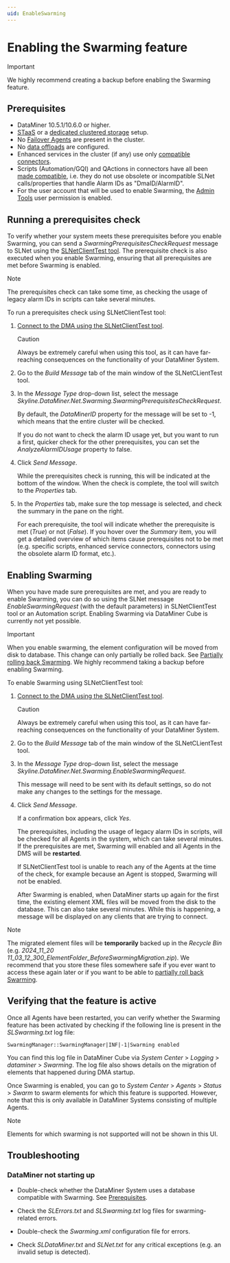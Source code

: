```yaml
---
uid: EnableSwarming
---
```


# Enabling the Swarming feature

> [!IMPORTANT]
> We highly recommend creating a backup before enabling the Swarming feature.

## Prerequisites

- DataMiner 10.5.1/10.6.0 or higher.
- [STaaS](xref:STaaS) or a [dedicated clustered storage](xref:Configuring_dedicated_clustered_storage) setup.
- No [Failover Agents](xref:About_DMA_Failover) are present in the cluster.
- No [data offloads](xref:Offload_database) are configured.
- Enhanced services in the cluster (if any) use only [compatible connectors](xref:SwarmingPrepare).
- Scripts (Automation/GQI) and QActions in connectors have all been [made compatible](xref:SwarmingPrepare), i.e. they do not use obsolete or incompatible SLNet calls/properties that handle Alarm IDs as "DmaID/AlarmID".
- For the user account that will be used to enable Swarming, the [Admin Tools](xref:DataMiner_user_permissions#modules--system-configuration--tools--admin-tools) user permission is enabled.

## Running a prerequisites check

To verify whether your system meets these prerequisites before you enable Swarming, you can send a *SwarmingPrerequisitesCheckRequest* message to SLNet using the [SLNetClientTest tool](xref:SLNetClientTest_tool). The prerequisite check is also executed when you enable Swarming, ensuring that all prerequisites are met before Swarming is enabled.

> [!NOTE]
> The prerequisites check can take some time, as checking the usage of legacy alarm IDs in scripts can take several minutes.

To run a prerequisites check using SLNetClientTest tool:

1. [Connect to the DMA using the SLNetClientTest tool](xref:Connecting_to_a_DMA_with_the_SLNetClientTest_tool).

   > [!CAUTION]
   > Always be extremely careful when using this tool, as it can have far-reaching consequences on the functionality of your DataMiner System.

1. Go to the *Build Message* tab of the main window of the SLNetCLientTest tool.

1. In the *Message Type* drop-down list, select the message *Skyline.DataMiner.Net.Swarming.SwarmingPrerequisitesCheckRequest*.

   By default, the *DataMinerID* property for the message will be set to -1, which means that the entire cluster will be checked.

   If you do not want to check the alarm ID usage yet, but you want to run a first, quicker check for the other prerequisites, you can set the *AnalyzeAlarmIDUsage* property to false.

1. Click *Send Message*.

   While the prerequisites check is running, this will be indicated at the bottom of the window. When the check is complete, the tool will switch to the *Properties* tab.

1. In the *Properties* tab, make sure the top message is selected, and check the summary in the pane on the right.

   For each prerequisite, the tool will indicate whether the prerequisite is met (*True*) or not (*False*). If you hover over the *Summary* item, you will get a detailed overview of which items cause prerequisites not to be met (e.g. specific scripts, enhanced service connectors, connectors using the obsolete alarm ID format, etc.).

## Enabling Swarming

When you have made sure prerequisites are met, and you are ready to enable Swarming, you can do so using the SLNet message *EnableSwarmingRequest* (with the default parameters) in SLNetClientTest tool or an Automation script. Enabling Swarming via DataMiner Cube is currently not yet possible.

> [!IMPORTANT]
> When you enable swarming, the element configuration will be moved from disk to database. This change can only partially be rolled back. See [Partially rolling back Swarming](xref:SwarmingRollback). We highly recommend taking a backup before enabling Swarming.

To enable Swarming using SLNetClientTest tool:

1. [Connect to the DMA using the SLNetClientTest tool](xref:Connecting_to_a_DMA_with_the_SLNetClientTest_tool).

   > [!CAUTION]
   > Always be extremely careful when using this tool, as it can have far-reaching consequences on the functionality of your DataMiner System.

1. Go to the *Build Message* tab of the main window of the SLNetCLientTest tool.

1. In the *Message Type* drop-down list, select the message *Skyline.DataMiner.Net.Swarming.EnableSwarmingRequest*.

   This message will need to be sent with its default settings, so do not make any changes to the settings for the message.

1. Click *Send Message*.

   If a confirmation box appears, click *Yes*.

   The prerequisites, including the usage of legacy alarm IDs in scripts, will be checked for all Agents in the system, which can take several minutes. If the prerequisites are met, Swarming will enabled and all Agents in the DMS will be **restarted**.

   If SLNetClientTest tool is unable to reach any of the Agents at the time of the check, for example because an Agent is stopped, Swarming will not be enabled.<!-- RN 41217 -->

   After Swarming is enabled, when DataMiner starts up again for the first time, the existing element XML files will be moved from the disk to the database. This can also take several minutes. While this is happening, a message will be displayed on any clients that are trying to connect.

> [!NOTE]
> The migrated element files will be **temporarily** backed up in the *Recycle Bin* (e.g. *2024_11_20 11_03_12_300_ElementFolder_BeforeSwarmingMigration.zip*). We recommend that you store these files somewhere safe if you ever want to access these again later or if you want to be able to [partially roll back Swarming](wref:SwarmingRollback).

## Verifying that the feature is active

Once all Agents have been restarted, you can verify whether the Swarming feature has been activated by checking if the following line is present in the *SLSwarming.txt* log file:

`SwarmingManager::SwarmingManager|INF|-1|Swarming enabled`

You can find this log file in DataMiner Cube via *System Center* > *Logging* > *dataminer* > *Swarming*. The log file also shows details on the migration of elements that happened during DMA startup.

Once Swarming is enabled, you can go to *System Center* > *Agents* > *Status* > *Swarm* to swarm elements for which this feature is supported. However, note that this is only available in DataMiner Systems consisting of multiple Agents.

> [!NOTE]
> Elements for which swarming is not supported will not be shown in this UI.

## Troubleshooting

### DataMiner not starting up

- Double-check whether the DataMiner System uses a database compatible with Swarming. See [Prerequisites](#prerequisites).

- Check the *SLErrors.txt* and *SLSwarming.txt* log files for swarming-related errors.

- Double-check the *Swarming.xml* configuration file for errors.

- Check *SLDataMiner.txt* and *SLNet.txt* for any critical exceptions (e.g. an invalid setup is detected).
